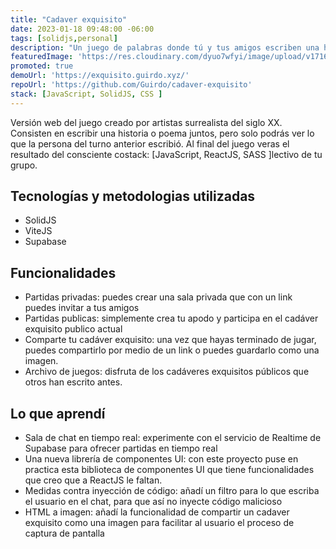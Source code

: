 ```yaml
---
title: "Cadaver exquisito"
date: 2023-01-18 09:48:00 -06:00
tags: [solidjs,personal]
description: "Un juego de palabras donde tú y tus amigos escriben una historia o poema juntos, pero solo pueden ver el resultado al final del juego."
featuredImage: 'https://res.cloudinary.com/dyuo7wfyi/image/upload/v1716927203/website/projects/cadaver_exquisito_flghcn.webp'
promoted: true
demoUrl: 'https://exquisito.guirdo.xyz/'
repoUrl: 'https://github.com/Guirdo/cadaver-exquisito'
stack: [JavaScript, SolidJS, CSS ]
---
```


Versión web del juego creado por artistas surrealista del siglo XX. Consisten en escribir una historia o poema juntos, pero solo podrás ver lo que la persona del turno anterior escribió. Al final del juego veras el resultado del consciente costack: [JavaScript, ReactJS, SASS ]lectivo de tu grupo.

## Tecnologías y metodologias utilizadas

- SolidJS
- ViteJS
- Supabase

## Funcionalidades

- Partidas privadas: puedes crear una sala privada que con un link puedes invitar a tus amigos
- Partidas publicas: simplemente crea tu apodo y participa en el cadáver exquisito publico actual
- Comparte tu cadáver exquisito: una vez que hayas terminado de jugar, puedes compartirlo por medio de un link o puedes guardarlo como una imagen.
- Archivo de juegos: disfruta de los cadáveres exquisitos públicos que otros han escrito antes.

## Lo que aprendí

- Sala de chat en tiempo real: experimente con el servicio de Realtime de Supabase para ofrecer partidas en tiempo real
- Una nueva librería de componentes UI: con este proyecto puse en practica esta biblioteca de componentes UI que tiene funcionalidades que creo que a ReactJS le faltan.
- Medidas contra inyección de código: añadí un filtro para lo que escriba el usuario en el chat, para que así no inyecte código malicioso
- HTML a imagen: añadí la funcionalidad de compartir un cadaver exquisito como una imagen para facilitar al usuario el proceso de captura de pantalla
